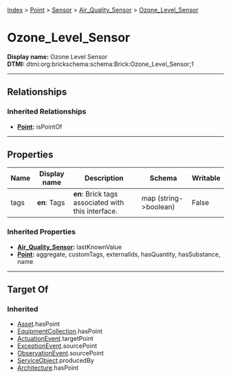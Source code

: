 [Index](../../../index.md) > [Point](../../Point.md) > [Sensor](../Sensor.md) > [Air_Quality_Sensor](Air_Quality_Sensor.md) > [Ozone_Level_Sensor](#)
# Ozone_Level_Sensor

**Display name:** Ozone Level Sensor<br />
**DTMI:** dtmi:org:brickschema:schema:Brick:Ozone_Level_Sensor;1

---

## Relationships

### Inherited Relationships
* **[Point](../../Point.md):** isPointOf

---

## Properties

|Name|Display name|Description|Schema|Writable|
|-|-|-|-|-|
|tags|**en**: Tags|**en**: Brick tags associated with this interface.|map (string->boolean)|False|
### Inherited Properties
* **[Air_Quality_Sensor](Air_Quality_Sensor.md):** lastKnownValue
* **[Point](../../Point.md):** aggregate, customTags, externalIds, hasQuantity, hasSubstance, name

---

## Target Of
### Inherited
* [Asset](../../../Asset/Asset.md).hasPoint
* [EquipmentCollection](../../../Collection/EquipmentCollection.md).hasPoint
* [ActuationEvent](../../../Event/PointEvent/ActuationEvent.md).targetPoint
* [ExceptionEvent](../../../Event/PointEvent/ExceptionEvent.md).sourcePoint
* [ObservationEvent](../../../Event/PointEvent/ObservationEvent.md).sourcePoint
* [ServiceObject](../../../Information/ServiceObject/ServiceObject.md).producedBy
* [Architecture](../../../Space/Architecture/Architecture.md).hasPoint
